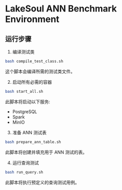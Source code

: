# LakeSoul ANN Benchmark Environment

## 运行步骤

1. 编译测试类
```bash
bash compile_test_class.sh
```
这个脚本会编译所需的测试类文件。

2. 启动所有必需的容器
```bash
bash start_all.sh
```
此脚本将启动以下服务:
- PostgreSQL
- Spark
- MinIO

3. 准备 ANN 测试表
```bash
bash prepare_ann_table.sh
```
此脚本将创建并填充用于 ANN 测试的表。

4. 运行查询测试
```bash
bash run_query.sh
```
此脚本将执行预定义的查询测试用例。
